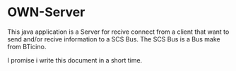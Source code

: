 OWN-Server
==========

This java application is a Server for recive connect from a client that want to
send and/or recive information to a SCS Bus. The SCS Bus is a Bus make from
BTicino.

I promise i write this document in a short time.

